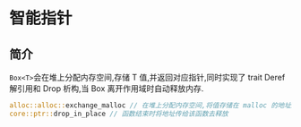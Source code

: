# 智能指针

## 简介

`Box<T>`会在堆上分配内存空间,存储 T 值,并返回对应指针,同时实现了 trait Deref 解引用和 Drop 析构,当 Box 离开作用域时自动释放内存.

```rust
alloc::alloc::exchange_malloc // 在堆上分配内存空间,将值存储在 malloc 的地址上
core::ptr::drop_in_place // 函数结束时将地址传给该函数去释放
```

